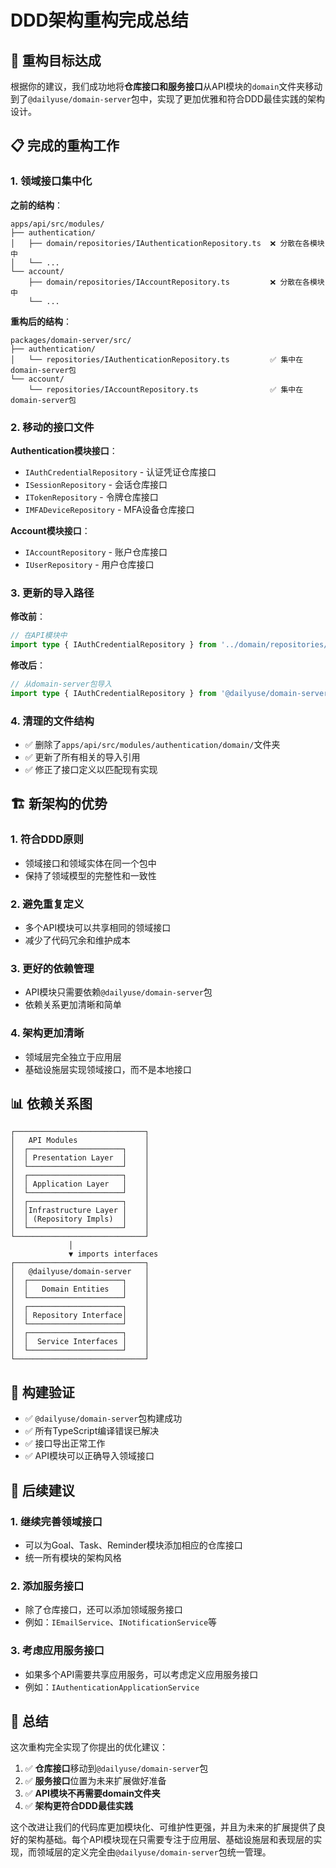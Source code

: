 # DDD架构重构完成总结

## 🎯 重构目标达成

根据你的建议，我们成功地将**仓库接口和服务接口**从API模块的`domain`文件夹移动到了`@dailyuse/domain-server`包中，实现了更加优雅和符合DDD最佳实践的架构设计。

## 📋 完成的重构工作

### 1. 领域接口集中化

**之前的结构**：

```
apps/api/src/modules/
├── authentication/
│   ├── domain/repositories/IAuthenticationRepository.ts  ❌ 分散在各模块中
│   └── ...
└── account/
    ├── domain/repositories/IAccountRepository.ts         ❌ 分散在各模块中
    └── ...
```

**重构后的结构**：

```
packages/domain-server/src/
├── authentication/
│   └── repositories/IAuthenticationRepository.ts         ✅ 集中在domain-server包
└── account/
    └── repositories/IAccountRepository.ts                ✅ 集中在domain-server包
```

### 2. 移动的接口文件

**Authentication模块接口**：

- `IAuthCredentialRepository` - 认证凭证仓库接口
- `ISessionRepository` - 会话仓库接口
- `ITokenRepository` - 令牌仓库接口
- `IMFADeviceRepository` - MFA设备仓库接口

**Account模块接口**：

- `IAccountRepository` - 账户仓库接口
- `IUserRepository` - 用户仓库接口

### 3. 更新的导入路径

**修改前**：

```typescript
// 在API模块中
import type { IAuthCredentialRepository } from '../domain/repositories/IAuthenticationRepository';
```

**修改后**：

```typescript
// 从domain-server包导入
import type { IAuthCredentialRepository } from '@dailyuse/domain-server';
```

### 4. 清理的文件结构

- ✅ 删除了`apps/api/src/modules/authentication/domain/`文件夹
- ✅ 更新了所有相关的导入引用
- ✅ 修正了接口定义以匹配现有实现

## 🏗️ 新架构的优势

### 1. **符合DDD原则**

- 领域接口和领域实体在同一个包中
- 保持了领域模型的完整性和一致性

### 2. **避免重复定义**

- 多个API模块可以共享相同的领域接口
- 减少了代码冗余和维护成本

### 3. **更好的依赖管理**

- API模块只需要依赖`@dailyuse/domain-server`包
- 依赖关系更加清晰和简单

### 4. **架构更加清晰**

- 领域层完全独立于应用层
- 基础设施层实现领域接口，而不是本地接口

## 📊 依赖关系图

```
┌─────────────────────────────┐
│   API Modules               │
│  ┌─────────────────────┐    │
│  │ Presentation Layer  │    │
│  └─────────────────────┘    │
│  ┌─────────────────────┐    │
│  │ Application Layer   │    │
│  └─────────────────────┘    │
│  ┌─────────────────────┐    │
│  │Infrastructure Layer │    │
│  │ (Repository Impls)  │    │
│  └─────────────────────┘    │
└─────────────────────────────┘
             │
             ▼ imports interfaces
┌─────────────────────────────┐
│   @dailyuse/domain-server   │
│  ┌─────────────────────┐    │
│  │   Domain Entities   │    │
│  └─────────────────────┘    │
│  ┌─────────────────────┐    │
│  │ Repository Interface│    │
│  └─────────────────────┘    │
│  ┌─────────────────────┐    │
│  │  Service Interfaces │    │
│  └─────────────────────┘    │
└─────────────────────────────┘
```

## 🔧 构建验证

- ✅ `@dailyuse/domain-server`包构建成功
- ✅ 所有TypeScript编译错误已解决
- ✅ 接口导出正常工作
- ✅ API模块可以正确导入领域接口

## 🚀 后续建议

### 1. 继续完善领域接口

- 可以为Goal、Task、Reminder模块添加相应的仓库接口
- 统一所有模块的架构风格

### 2. 添加服务接口

- 除了仓库接口，还可以添加领域服务接口
- 例如：`IEmailService`、`INotificationService`等

### 3. 考虑应用服务接口

- 如果多个API需要共享应用服务，可以考虑定义应用服务接口
- 例如：`IAuthenticationApplicationService`

## 📝 总结

这次重构完全实现了你提出的优化建议：

1. ✅ **仓库接口**移动到`@dailyuse/domain-server`包
2. ✅ **服务接口**位置为未来扩展做好准备
3. ✅ **API模块不再需要domain文件夹**
4. ✅ **架构更符合DDD最佳实践**

这个改进让我们的代码库更加模块化、可维护性更强，并且为未来的扩展提供了良好的架构基础。每个API模块现在只需要专注于应用层、基础设施层和表现层的实现，而领域层的定义完全由`@dailyuse/domain-server`包统一管理。
